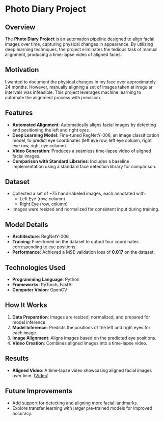 # Photo Diary Project

## Overview

The **Photo Diary Project** is an automation pipeline designed to align facial images over time, capturing physical changes in appearance. By utilizing deep learning techniques, the project eliminates the tedious task of manual alignment, producing a time-lapse video of aligned faces.

## Motivation

I wanted to document the physical changes in my face over approximately 24 months. However, manually aligning a set of images taken at irregular intervals was infeasible. This project leverages machine learning to automate the alignment process with precision.

## Features

- **Automated Alignment**: Automatically aligns facial images by detecting and positioning the left and right eyes.
- **Deep Learning Model**: Fine-tuned RegNetY-006, an image classification model, to predict eye coordinates (left eye row, left eye column, right eye row, right eye column).
- **Video Generation**: Produces a seamless time-lapse video of aligned facial images.
- **Comparison with Standard Libraries**: Includes a baseline implementation using a standard face detection library for comparison.

## Dataset

- Collected a set of \~75 hand-labeled images, each annotated with:
  - Left Eye (row, column)
  - Right Eye (row, column)
- Images were resized and normalized for consistent input during training.

## Model Details

- **Architecture**: RegNetY-006
- **Training**: Fine-tuned on the dataset to output four coordinates corresponding to eye positions.
- **Performance**: Achieved a MSE validation loss of **0.017** on the dataset.

## Technologies Used

- **Programming Language**: Python
- **Frameworks**: PyTorch, FastAI
- **Computer Vision**: OpenCV

## How It Works

1. **Data Preparation**: Images are resized, normalized, and prepared for model inference.
2. **Model Inference**: Predicts the positions of the left and right eyes for each image.
3. **Image Alignment**: Aligns images based on the predicted eye positions.
4. **Video Creation**: Combines aligned images into a time-lapse video.

## Results

- **Aligned Video**: A time-lapse video showcasing aligned facial images over time. ([Video](https://youtu.be/mNFFHeYp_8Q?si=IhXYXnstvKW1c0UG))

## Future Improvements

- Add support for detecting and aligning more facial landmarks.
- Explore transfer learning with larger pre-trained models for improved accuracy.

